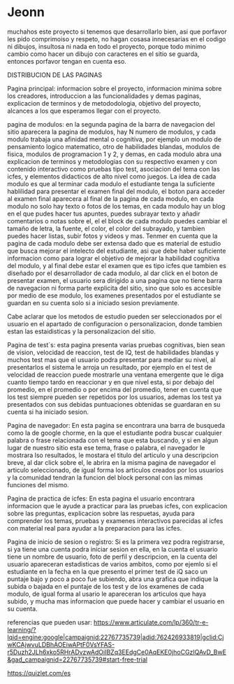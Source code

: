 # Jeonn
muchahos este proyecto si tenemos que desarrollarlo bien, asi que porfavor les pido
comprimoiso y respeto, no hagan cosasa innecesarias en el codigo ni dibujos, insultosa ni nada en todo el proyecto, porque todo minimo cambio como hacer un dibujo con caracteres en el sitio se guarda, entonces porfavor tengan en cuenta eso.

DISTRIBUCION DE LAS PAGINAS

Pagina principal: informacion sobre el proyecto, informacion minima sobre los creadores, introduccion a las funcionalidades y demas paginas, explicacion de terminos y de metododologia, objetivo del proyecto, alcances a los que esperamos llegar con el proyecto.

pagina de modulos: en la segunda pagina de la barra de navegacion del sitio aparecera la pagina de modulos, hay N numero de modulos, y cada modulo trabaja una afinidad mental o cognitiva, por ejemplo un modulo de pensamiento logico matematico, otro de habilidades blandas, modulos de fisica, modulos de programacion 1 y 2, y demas, en cada modulo abra una explicacion de terminos y metodologias con su respectivo examen y con contenido interactivo como pruebas tipo test, asociacion del tema con las icfes, y elementos didacticos de alto nivel como juegos. La idea de cada modulo es que al terminar cada modulo el estudiante tenga la suficiente hablilidad para presentar el examen final del modulo, el boton para acceder al examen final aparecera al final de la pagina de cada modulo, en cada modulo no solo hay texto o fotos de los temas, en cada modulo hay un blog en el que pudes hacer tus apuntes, puedes subrayar texto y añadir comentarios o notas sobre el, el el block de cada modulo puedes cambiar el tamaño de letra, la fuente, el color, el color del subrayado, y tambien puedes hacer listas, subir fotos y videos y mas. Tenmer en cuenta que la pagina de cada modulo debe ser extensa dado que es material de estudio que busca mejorar el intelecto del estudiante, asi que debe haber suficiente informacion como para lograr el objetivo de mejorar la habilidad cognitiva del modulo, y al final debe estar el examen que es tipo icfes que tambien es diseñado por el desarrollador de cada modulo, al dar click en el boton de presentar examen, el usuario sera dirigido a una pagina que no tiene barra de navegacion ni forma parte explicita del sitio, sino que solo es accesible por medio de ese modulo, los examenes presentados por el estudiante se guardan en su cuenta solo si a iniciado sesion previamente.

Cabe aclarar que los metodos de estudio pueden ser seleccionados por el usuario en el apartado de configuracion o personalizacion, donde tambien estan las estaidisticas y la personalizacion del sitio.

Pagina de test´s: esta pagina presenta varias pruebas cognitivas, bien sean de vision, velocidad de reaccion, test de IQ, test de habilidades blandas y muchos test mas que el usuario podra presentar para mediar su nivel, al presentarlos el sistema le arroja un resultado, por ejemplo en el test de velocidad de reaccion puede mostrarle una ventana emergente que le diga cuanto tiempo tardo en reaccionar y en que nivel esta, si por debajo del promedio, en el promedio o por encima del promedio, tener en cuenta que los test siempre pueden ser repetidos por los usuarios, ademas los test ya presentados con sus debidas puntuaciones obtenidas se guardaran en su cuenta si ha iniciado sesion.

Pagina de navegador: En esta pagina se encontrara una barra de busqueda como la de google chorme, en la que el estudiante podra buscar cualquier palabra o frase relacionada con el tema que esta buscando, y si en algun lugar de nuestro sitio esta ese tema, frase o palabra, el navegador le mostrara lso resultados, le mostara el titulo del articulo y una descripcion breve, al dar click sobre el, le abrira en la misma pagina de navegador el articulo seleccionado, de igual forma los articulos creados por los usuarios y la comunidad tendran la funcion del block personal con las mimas funciones del mismo.

Pagina de practica de icfes: En esta pagina el usuario encontrara informacion que le ayude a practicar para las pruebas icfes, con explicacion sobre las preguntas, explicacion sobre las respuetas, ayuda para comprender los temas, pruebas y examenes interactivos parecidas al icfes con material real para ayudar a la preparacion para las icfes.

Pagina de inicio de sesion o registro: Si es la primera vez podra registrarse, si ya tiene una cuenta podra iniciar sesion en ella, en la cuenta el usuario tiene un nombre de usuario, foto de perfil y descripcion, en la cuenta del usuario apareceran estadisticas de varios ambitos, como por ejemlo si el estudiante en la fecha en la que presento el primer test de iQ saco un puntaje bajo y poco a poco fue subiendo, abra una grafica que indique la subida o bajada en el puntaje de los test y de los examenes de cada modulo, de igual forma al usario le apareceran los articulos que haya subido, y mucha mas informacion que puede hacer y cambiar el usuario en su cuenta.

referencias que pueden usar: 
https://www.articulate.com/lp/360/tr-e-learning/?lqid=engine:google|campaignid:22767735739|adid:762426933819|gclid:CjwKCAjwvuLDBhAOEiwAPtF0VsYFAS-r5Duzh2JLh6xko5RHrADvzwAdOiIBZq3EEdgCe0AqEKE0jhoCGzIQAvD_BwE&gad_campaignid=22767735739#start-free-trial

https://quizlet.com/es



